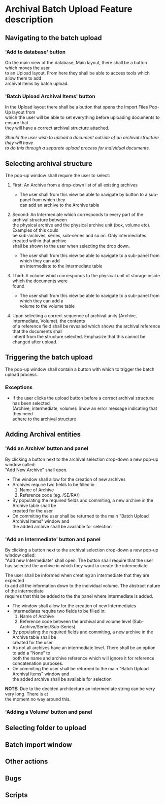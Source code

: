 # Archival Batch Upload Feature description

## Navigating to the batch upload

### **'Add to database'** button

On the main view of the database, Main layout, there shall be a button which moves the user  
to an Upload layout. From here they shall be able to access tools which allow them to add  
archival items by batch upload.

### **'Batch Upload Archival Items'** button

In the Upload layout there shall be a button that opens the Import Files Pop-Up layout from  
which the user will be able to set everything before uploading documents to ensure that  
they will have a correct archival structure attached.  

*Should the user wish to upload a document outside of an archival structure they will have  
to do this through a separate upload process for individual documents.*



## Selecting archival structure

The pop-up window shall require the user to select:

1. First: An Archive from a drop-down list of all existing archives  
    - The user shall from this view be able to navigate by button to a sub-panel from which they  
        can add an archive to the Archive table  

2. Second: An Intermediate which corresponds to every part of the archival structure between  
    the physical archive and the physical archive unit (box, volume etc). Examples of this could  
    be sub-archives, series, sub-series and so on. Only intermediates created within that archive  
    shall be shown to the user when selecting the drop down.

    -   The user shall from this view be able to navigate to a sub-panel from which they can add  
        an intermediate to the Intermediate table 
3. Third: A volume which corresponds to the physical unit of storage inside which the documents were  
    found. 

    - The user shall from this view be able to navigate to a sub-panel from which they can add a  
        volume to the volume table
4. Upon selecting a correct sequence of archival units (Archive, Intermediate, Volume), the contents  
    of a reference field shall be revealed which shows the archival reference that the documents shall  
    inherit from the structure selected. Emphasize that this cannot be changed after upload.


## Triggering the batch upload

The pop-up window shall contain a button with which to trigger the batch upload process. 

### Exceptions

- If the user clicks the upload button before a correct archival structure has been selected  
    (Archive, intermediate, volume): Show an error message indicating that they need  
    adhere to the archival structure 

## Adding Archival entities

### **'Add an Archive'** button and panel

By clicking a button next to the archival selection drop-down a new pop-up window called:  
"Add New Archive" shall open. 

- The window shall allow for the creation of new archives
- Archives require two fields to be filled in:
    1. Name of Archive
    2. Reference code (eg. /SE/RA/)
- By populating the required fields and commiting, a new archive in the Archive table shall be  
    created for the user
- On commiting the user shall be returned to the main "Batch Upload Archival Items" window and  
 the added archive shall be available for selection

### **'Add an Intermediate'** button and panel

By clicking a button next to the archival selection drop-down a new pop-up window called:  
"Add new Intermediate" shall open. The button shall require that the user has selected the archive 
in which they want to create the intermediate. 

The user shall be informed when creating an intermediate that they are expected  
to add all the information down to the individual volume. The abstract nature of the intermediate  
requires that this be added to the the panel where intermediate is added.

- The window shall allow for the creation of new Intermediates
- Intermediates require two fields to be filled in:
    1. Name of Archive
    2. Reference code between the archival and volume level (Sub-Archive/Series/Sub-Series)
- By populating the required fields and commiting, a new archive in the Archive table shall be  
    created for the user
- As not all archives have an intermediate level. There shall be an option to add a "None" to  
  both the name and archive reference which will ignore it for reference concatenation purposes.
- On commiting the user shall be returned to the main "Batch Upload Archival Items" window and  
 the added archive shall be available for selection

**NOTE:** Due to the decided architecture an intermediate string can be very very long. There is at  
the moment no way around this.

### **'Adding a Volume'** button and panel



## Selecting folder to upload

## Batch import window

## Other actions

## Bugs 

## Scripts